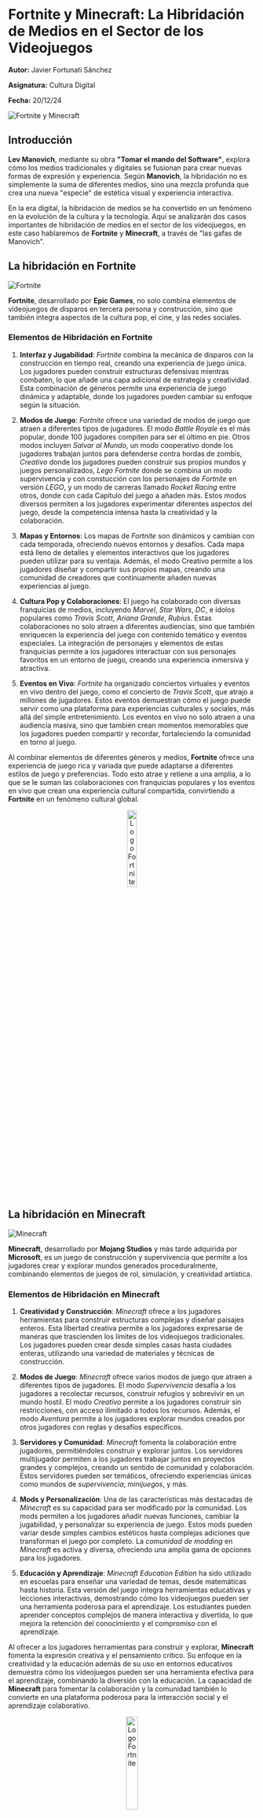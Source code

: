 #  Fortnite y Minecraft: La Hibridación de Medios en el Sector de los Videojuegos

**Autor:** Javier Fortunati Sánchez

**Asignatura:** Cultura Digital

**Fecha:** 20/12/24

![Fortnite y Minecraft](https://static1.srcdn.com/wordpress/wp-content/uploads/2019/12/Fortnite-Minecraft-Cover.jpg)

## Introducción
**Lev Manovich**, mediante su obra **"Tomar el mando del Software"**, explora cómo los medios tradicionales y digitales se fusionan para crear nuevas formas de expresión y experiencia. Según **Manovich**, la hibridación no es simplemente la suma de diferentes medios, sino una mezcla profunda que crea una nueva "especie" de estética visual y experiencia interactiva.

En la era digital, la hibridación de medios se ha convertido en un fenómeno en la evolución de la cultura y la tecnología. Aquí se analizarán dos casos importantes de hibridación de medios en el sector de los videojuegos, en este caso hablaremos de **Fortnite** y **Minecraft**, a través de "las gafas de Manovich".

## La hibridación en Fortnite

![Fortnite](https://www.nintendo.com/eu/media/images/10_share_images/games_15/nintendo_switch_download_software_1/2x1_NSwitchDS_Fortnite.jpg)

**Fortnite**, desarrollado por **Epic Games**, no solo combina elementos de videojuegos de disparos en tercera persona y construcción, sino que también integra aspectos de la cultura pop, el cine, y las redes sociales.

### Elementos de Hibridación en Fortnite

1. **Interfaz y Jugabilidad**: *Fortnite* combina la mecánica de disparos con la construcción en tiempo real, creando una experiencia de juego única. Los jugadores pueden construir estructuras defensivas mientras combaten, lo que añade una capa adicional de estrategia y creatividad. Esta combinación de géneros permite una experiencia de juego dinámica y adaptable, donde los jugadores pueden cambiar su enfoque según la situación.

2. **Modos de Juego**: *Fortnite* ofrece una variedad de modos de juego que atraen a diferentes tipos de jugadores. El modo *Battle Royale* es el más popular, donde 100 jugadores compiten para ser el último en pie. Otros modos incluyen *Salvar al Mundo*, un modo cooperativo donde los jugadores trabajan juntos para defenderse contra hordas de zombis, *Creativo* donde los jugadores pueden construir sus propios mundos y juegos personalizados, *Lego Fortnite* donde se combina un modo supervivencia y con constucción con los personajes de *Fortnite* en versión *LEGO*, y un modo de carreras llamado *Rocket Racing* entre otros, donde con cada Capítulo del juego a añaden más. Estos modos diversos permiten a los jugadores experimentar diferentes aspectos del juego, desde la competencia intensa hasta la creatividad y la colaboración.

3. **Mapas y Entornos**: Los mapas de *Fortnite* son dinámicos y cambian con cada temporada, ofreciendo nuevos entornos y desafíos. Cada mapa está lleno de detalles y elementos interactivos que los jugadores pueden utilizar para su ventaja. Además, el modo Creativo permite a los jugadores diseñar y compartir sus propios mapas, creando una comunidad de creadores que continuamente añaden nuevas experiencias al juego.

4. **Cultura Pop y Colaboraciones**: El juego ha colaborado con diversas franquicias de medios, incluyendo *Marvel*, *Star Wars*, *DC*, e ídolos populares como *Travis Scott*, *Ariana Grande*, *Rubius*. Estas colaboraciones no solo atraen a diferentes audiencias, sino que también enriquecen la experiencia del juego con contenido temático y eventos especiales. La integración de personajes y elementos de estas franquicias permite a los jugadores interactuar con sus personajes favoritos en un entorno de juego, creando una experiencia inmersiva y atractiva.

5. **Eventos en Vivo**: *Fortnite* ha organizado conciertos virtuales y eventos en vivo dentro del juego, como el concierto de *Travis Scott*, que atrajo a millones de jugadores. Estos eventos demuestran cómo el juego puede servir como una plataforma para experiencias culturales y sociales, más allá del simple entretenimiento. Los eventos en vivo no solo atraen a una audiencia masiva, sino que también crean momentos memorables que los jugadores pueden compartir y recordar, fortaleciendo la comunidad en torno al juego.

Al combinar elementos de diferentes géneros y medios, **Fortnite** ofrece una experiencia de juego rica y variada que puede adaptarse a diferentes estilos de juego y preferencias. Todo esto atrae y retiene a una amplia, a lo que se le suman las colaboraciones con franquicias populares y los eventos en vivo que crean una experiencia cultural compartida, convirtiendo a **Fortnite** en un fenómeno cultural global.

<p align= "center">
  <img src="https://upload.wikimedia.org/wikipedia/commons/7/7c/Fortnite_F_lettermark_logo.png" alt= "Logo Fortnite"  style="width:20%; height:20%;">
</p>

## La hibridación en Minecraft
![Minecraft](https://www.nintendo.com/eu/media/images/10_share_images/games_15/nintendo_switch_4/2x1_NSwitch_Minecraft_image1280w.jpg)

**Minecraft**, desarrollado por **Mojang Studios** y más tarde adquirida por **Microsoft**, es un juego de construcción y supervivencia que permite a los jugadores crear y explorar mundos generados proceduralmente, combinando elementos de juegos de rol, simulación, y creatividad artística.

### Elementos de Hibridación en Minecraft

1. **Creatividad y Construcción**: *Minecraft* ofrece a los jugadores herramientas para construir estructuras complejas y diseñar paisajes enteros. Esta libertad creativa permite a los jugadores expresarse de maneras que trascienden los límites de los videojuegos tradicionales. Los jugadores pueden crear desde simples casas hasta ciudades enteras, utilizando una variedad de materiales y técnicas de construcción.

2. **Modos de Juego**: *Minecraft* ofrece varios modos de juego que atraen a diferentes tipos de jugadores. El modo *Supervivencia* desafía a los jugadores a recolectar recursos, construir refugios y sobrevivir en un mundo hostil. El modo *Creativo* permite a los jugadores construir sin restricciones, con acceso ilimitado a todos los recursos. Además, el modo *Aventura* permite a los jugadores explorar mundos creados por otros jugadores con reglas y desafíos específicos.

3. **Servidores y Comunidad**: *Minecraft* fomenta la colaboración entre jugadores, permitiéndoles construir y explorar juntos. Los servidores multijugador permiten a los jugadores trabajar juntos en proyectos grandes y complejos, creando un sentido de comunidad y colaboración. Estos servidores pueden ser temáticos, ofreciendo experiencias únicas como mundos de *supervivencia*, *minijuegos*, y más.

4. **Mods y Personalización**: Una de las características más destacadas de *Minecraft* es su capacidad para ser modificado por la comunidad. Los mods permiten a los jugadores añadir nuevas funciones, cambiar la jugabilidad, y personalizar su experiencia de juego. Estos mods pueden variar desde simples cambios estéticos hasta complejas adiciones que transforman el juego por completo. La *comunidad de modding* en *Minecraft* es activa y diversa, ofreciendo una amplia gama de opciones para los jugadores.

5. **Educación y Aprendizaje**: *Minecraft Education Edition* ha sido utilizado en escuelas para enseñar una variedad de temas, desde matemáticas hasta historia. Esta versión del juego integra herramientas educativas y lecciones interactivas, demostrando cómo los videojuegos pueden ser una herramienta poderosa para el aprendizaje. Los estudiantes pueden aprender conceptos complejos de manera interactiva y divertida, lo que mejora la retención del conocimiento y el compromiso con el aprendizaje.

Al ofrecer a los jugadores herramientas para construir y explorar, **Minecraft** fomenta la expresión creativa y el pensamiento crítico. Su enfoque en la creatividad y la educación además de su uso en entornos educativos demuestra cómo los videojuegos pueden ser una herramienta efectiva para el aprendizaje, combinando la diversión con la educación. La capacidad de **Minecraft** para fomentar la colaboración y la comunidad también lo convierte en una plataforma poderosa para la interacción social y el aprendizaje colaborativo.

<p align= "center">
  <img src="https://i.pinimg.com/222x/82/b2/1f/82b21fe6d9166c673eed585a5fc38ef5.jpg" alt= "Logo Fortnite"  style="width:22%; height:22%;">
</p>

## Conclusión

Tanto **Fortnite** como **Minecraft** representan ejemplos contemporáneos de hibridación de medios, tal como lo describe **Lev Manovich**. Estos juegos no solo combinan diferentes elementos de medios tradicionales y digitales, sino que también crean nuevas formas de interacción y experiencia que trascienden las fronteras de los medios individuales. A través de la hibridación, estos juegos no solo entretienen, sino que también educan, conectan y enriquecen la cultura digital.

![Minecraft&Fortnite](https://cdn-0001.qstv.on.epicgames.com/rYzDBKUbJJCwEOSbJY/image/landscape_comp.jpeg)
## Bibliografía y Referencias

Estas son las fuentes de información y de referencia que he usado para este ensayo:

- Manovich, Lev. (2013). El Software toma el mando. Editorial UOC.
- GitHub - mgea/PEC3_Manovich_Reloaded.
- Fortnite - Epic Games.
- Minecraft - Mojang Studios.
- Multimedia UOC - Remediación, multimedia e hibridación de los medios.
- Academia.edu - Ensayo situacional no lineal Fortnite v | Carolina Di Palma.
- Espinof - 'Minecraft' quiere hacerse realidad: llegará a parques temáticos de todo el mundo.

----

Todas las imágenes de este *GitHub* han sido utilizadas para complementar la información de una manera visualmente más llamativa y para un uso académico, los enlaces a estas se pueden encontrar en el código de este .md, y los derechos de dichas imágenes pertenecen a sus respectivos creadores.#  Fortnite y Minecraft: La Hibridación de Medios en el Sector de los Videojuegos
